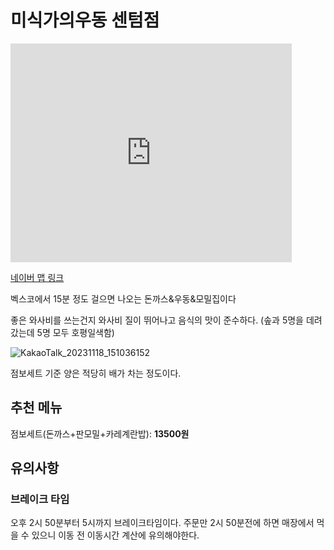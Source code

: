 # 미식가의우동 센텀점

<iframe src="https://www.google.com/maps/embed?pb=!1m14!1m8!1m3!1d13044.957371504874!2d129.1272176!3d35.1755867!3m2!1i1024!2i768!4f13.1!3m3!1m2!1s0x3568934418b8cd07%3A0x7eaa2424de280fb1!2z66-47Iud6rCA7J2Y7Jqw64-ZIOyEvO2FgOygkA!5e0!3m2!1sko!2skr!4v1700287103481!5m2!1sko!2skr" width="450" height="350" style="border:0;" allowfullscreen="" loading="lazy" referrerpolicy="no-referrer-when-downgrade"></iframe>

[네이버 맵 링크](https://naver.me/FhAfDNgD)

벡스코에서 15분 정도 걸으면 나오는 돈까스&우동&모밀집이다

좋은 와사비를 쓰는건지 와사비 질이 뛰어나고 음식의 맛이 준수하다. (솦과 5명을 데려갔는데 5명 모두 호평일색함)

![KakaoTalk_20231118_151036152](https://github.com/digitech-wiki/digitech-wiki/assets/47078599/b8b05c74-8e58-4c4d-9fce-7529368909d7)

점보세트 기준 양은 적당히 배가 차는 정도이다.

## 추천 메뉴
점보세트(돈까스+판모밀+카레계란밥): **13500원**

## 유의사항

### 브레이크 타임

오후 2시 50분부터 5시까지 브레이크타임이다. 주문만 2시 50분전에 하면 매장에서 먹을 수 있으니 이동 전 이동시간 계산에 유의해야한다.
